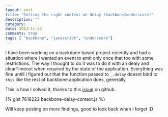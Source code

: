```yaml
---
layout: post
title: "Setting the right context on delay (backbone/underscore)"
description: ""
category: 
date: 2013-11-23
comments: true
tags: [ "backbone", "javascript", "underscore"]
---
```



I have been working on a backbone based project recently and had a situation where i wanted an event to emit only once that too with some restrictions. The way I thought to do it was to do it with an dealy and clearTimeout when required by the state of the application. Everything was fine untill i figured out that the function passed to `_.delay` doesnt bind to `this` like the rest of backbone application does, generally. 

This is how I solved it, thanks to this [issue](https://github.com/jashkenas/underscore/issues/494) on github.

{% gist 7618222 backbone-delay-context.js %}

Will keep posting on more findings, good to look back when i forget :D

